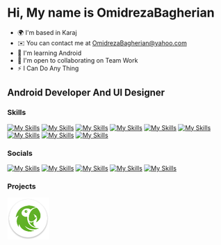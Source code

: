 Hi, My name is OmidrezaBagherian
==============================

* 🌍  I'm based in Karaj
* ✉️  You can contact me at [OmidrezaBagherian@yahoo.com](mailto:OmidrezaBagherian@yahoo.com)
* 🧠  I'm learning Android
* 🤝  I'm open to collaborating on Team Work
* ⚡  I Can Do Any Thing

Android Developer And UI Designer
----------------------------------------

### Skills
[![My Skills](https://skillicons.dev/icons?i=java&theme=light)](https://google.com)
[![My Skills](https://skillicons.dev/icons?i=kotlin&theme=light)](https://google.com)
[![My Skills](https://skillicons.dev/icons?i=gradle&theme=light)](https://google.com)
[![My Skills](https://skillicons.dev/icons?i=androidstudio&theme=light)](https://google.com)
[![My Skills](https://skillicons.dev/icons?i=go&theme=light)](https://google.com)
[![My Skills](https://skillicons.dev/icons?i=mysql&theme=light)](https://google.com)
[![My Skills](https://skillicons.dev/icons?i=idea&theme=light)](https://google.com)
[![My Skills](https://skillicons.dev/icons?i=git&theme=light)](https://google.com)
[![My Skills](https://skillicons.dev/icons?i=figma&theme=light)](https://google.com)

### Socials
[![My Skills](https://skillicons.dev/icons?i=discord&theme=light)](https://google.com)
[![My Skills](https://skillicons.dev/icons?i=github&theme=light)](https://google.com)
[![My Skills](https://skillicons.dev/icons?i=instagram&theme=light)](https://google.com)
[![My Skills](https://skillicons.dev/icons?i=stackoverflow&theme=light)](https://google.com)
[![My Skills](https://skillicons.dev/icons?i=linkedin&theme=light)](https://google.com)

### Projects
![toti-shop](toti-shop.png)
